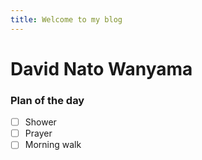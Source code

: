 ```yaml
---
title: Welcome to my blog
---
```

# David Nato Wanyama 
### Plan of the day
- [ ] Shower
- [ ] Prayer
- [ ] Morning walk
